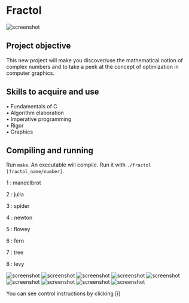 # Fractol

![screenshot](https://github.com/AlicePlis/Fractol/blob/main/img/12.png)

## Project objective
This new project will make you discover/use the mathematical notion of complex numbers and to take a peek at the concept of optimization in computer graphics.
 
## Skills to acquire and use
•	Fundamentals of C  
•	Algorithm elaboration   
•	Imperative programming   
•	Rigor   
•	Graphics 

## Compiling and running
Run `make`. An executable will compile.
Run it with `./fractol [fractol_name/number]`.


1 : mandelbrot

2 : julia

3 : spider

4 : newton

5 : flowey

6 : fern

7 : tree

8 : levy

![screenshot](https://github.com/AlicePlis/Fractol/blob/main/img/2.png)
![screenshot](https://github.com/AlicePlis/Fractol/blob/main/img/3.png)
![screenshot](https://github.com/AlicePlis/Fractol/blob/main/img/4.png)
![screenshot](https://github.com/AlicePlis/Fractol/blob/main/img/5.png)
![screenshot](https://github.com/AlicePlis/Fractol/blob/main/img/6.png)
![screenshot](https://github.com/AlicePlis/Fractol/blob/main/img/7.png)
![screenshot](https://github.com/AlicePlis/Fractol/blob/main/img/8.png)
![screenshot](https://github.com/AlicePlis/Fractol/blob/main/img/9.png)
![screenshot](https://github.com/AlicePlis/Fractol/blob/main/img/11.png)


You can see control instructions by clicking [i]
